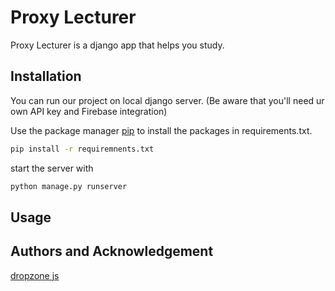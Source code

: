 # Proxy Lecturer

Proxy Lecturer is a django app that helps you study.

## Installation
You can run our project on local django server. (Be aware that you'll need ur own API key and Firebase integration)

Use the package manager [pip](https://pip.pypa.io/en/stable/) to install the packages in requirements.txt.

```bash
pip install -r requiremnents.txt
```
start the server with
```bash
python manage.py runserver
```


## Usage


## Authors and Acknowledgement

[dropzone js](https://www.dropzonejs.com/#layout)
